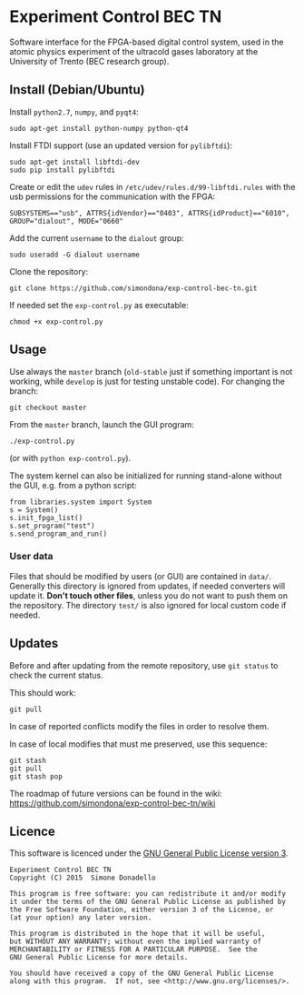 # Experiment Control BEC TN

Software interface for the FPGA-based digital control system, used in the atomic physics experiment of the ultracold gases laboratory at the University of Trento (BEC research group).


## Install (Debian/Ubuntu)

Install `python2.7`, `numpy`, and `pyqt4`:
```
sudo apt-get install python-numpy python-qt4
```

Install FTDI support (use an updated version for `pylibftdi`):
```
sudo apt-get install libftdi-dev
sudo pip install pylibftdi
```

Create or edit the `udev` rules in `/etc/udev/rules.d/99-libftdi.rules` with the usb permissions for the communication with the FPGA:
```
SUBSYSTEMS=="usb", ATTRS{idVendor}=="0403", ATTRS{idProduct}=="6010", GROUP="dialout", MODE="0660"
```

Add the current `username` to the `dialout` group:
```
sudo useradd -G dialout username
```

Clone the repository:
```
git clone https://github.com/simondona/exp-control-bec-tn.git
```

If needed set the `exp-control.py` as executable:
```
chmod +x exp-control.py
```


## Usage

Use always the `master` branch (`old-stable` just if something important is not working, while `develop` is just for testing unstable code). For changing the branch:
```
git checkout master
```

From the `master` branch, launch the GUI program:
```
./exp-control.py
```
(or with `python exp-control.py`).

The system kernel can also be initialized for running stand-alone without the GUI, e.g. from a python script:
```
from libraries.system import System
s = System()
s.init_fpga_list()
s.set_program("test")
s.send_program_and_run()
```


### User data

Files that should be modified by users (or GUI) are contained in `data/`.
Generally this directory is ignored from updates, if needed converters will update it. **Don't touch other files**, unless you do not want to push them on the repository. The directory `test/` is also ignored for local custom code if needed.



## Updates

Before and after updating from the remote repository, use `git status` to check the current status.

This should work:
```
git pull
```
In case of reported conflicts modify the files in order to resolve them.

In case of local modifies that must me preserved, use this sequence:
```
git stash
git pull
git stash pop
```

The roadmap of future versions can be found in the wiki: https://github.com/simondona/exp-control-bec-tn/wiki


## Licence
This software is licenced under the [GNU General Public License version 3](http://www.gnu.org/licenses/gpl-3.0.html).

```
Experiment Control BEC TN
Copyright (C) 2015  Simone Donadello

This program is free software: you can redistribute it and/or modify
it under the terms of the GNU General Public License as published by
the Free Software Foundation, either version 3 of the License, or
(at your option) any later version.

This program is distributed in the hope that it will be useful,
but WITHOUT ANY WARRANTY; without even the implied warranty of
MERCHANTABILITY or FITNESS FOR A PARTICULAR PURPOSE.  See the
GNU General Public License for more details.

You should have received a copy of the GNU General Public License
along with this program.  If not, see <http://www.gnu.org/licenses/>.
```
